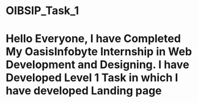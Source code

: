 # OIBSIP_Task_1
# Hello Everyone, I have Completed My OasisInfobyte Internship in Web Development and Designing. I have Developed Level 1 Task in which I have developed Landing page
